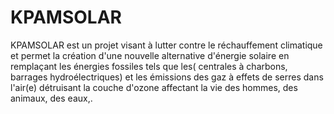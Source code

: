 # KPAMSOLAR
KPAMSOLAR est un projet visant à lutter contre le réchauffement climatique et permet la création d'une nouvelle alternative d'énergie solaire en remplaçant les énergies fossiles tels que les( centrales à charbons,  barrages hydroélectriques) et les émissions des gaz à effets de serres dans l'air(e) détruisant la couche d'ozone  affectant la vie des hommes, des animaux, des eaux,.

